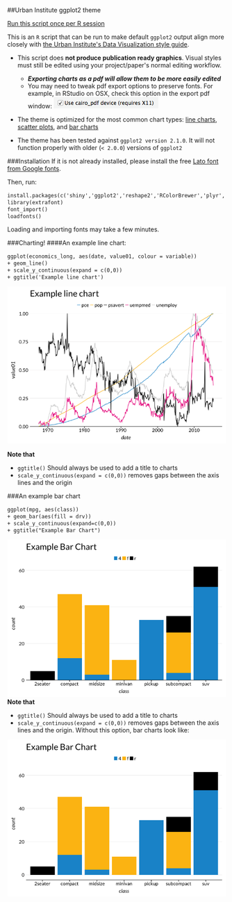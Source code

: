 ##Urban Institute ggplot2 theme

[Run this script once per R session](urban_ggplot_theme.R)


This is an `R` script that can be run to make default `ggplot2` output align more closely with [the Urban Institute's Data Visualization style guide](http://urbaninstitute.github.io/graphics-styleguide/).

- This script does **not produce publication ready graphics**. Visual styles must still be edited using your project/paper's normal editing workflow.
	-  ***Exporting charts as a pdf will allow them to be more easily edited***
	-  You may need to tweak pdf export options to preserve fonts. For example, in RStudio on OSX, check this option in the export pdf window: ![pdf export option](img/pdf_export_option.png)

- The theme is optimized for the most common chart types: [line charts](http://docs.ggplot2.org/current/geom_path.html), [scatter plots](http://docs.ggplot2.org/current/geom_point.html), and [bar charts](http://docs.ggplot2.org/current/geom_bar.html)

- The theme has been tested against `ggplot2 version 2.1.0`. It will not function properly with older (`< 2.0.0`) versions of `ggplot2`

###Installation
If it is not already installed, please install the free [Lato font from Google fonts](https://www.google.com/fonts/specimen/Lato).

Then, run:

```
install.packages(c('shiny','ggplot2','reshape2','RColorBrewer','plyr','stringr','extrafont'))
library(extrafont)
font_import()
loadfonts()
```

Loading and importing fonts may take a few minutes.


###Charting!
####An example line chart:
```
ggplot(economics_long, aes(date, value01, colour = variable))
+ geom_line()
+ scale_y_continuous(expand = c(0,0))
+ ggtitle('Example line chart')
```
![example line chart](img/example_line_chart.png)

**Note that**

- `ggtitle()` Should always be used to add a title to charts
- `scale_y_continuous(expand = c(0,0))` removes gaps between the axis lines and the origin

###An example bar chart
```
ggplot(mpg, aes(class))
+ geom_bar(aes(fill = drv))
+ scale_y_continuous(expand=c(0,0))
+ ggtitle("Example Bar Chart")
```
![example bar chart](img/example_bar_chart.png)
**Note that**

- `ggtitle()` Should always be used to add a title to charts
- `scale_y_continuous(expand = c(0,0))` removes gaps between the axis lines and the origin. Without this option, bar charts look like:

![the horror](img/yuck.png)